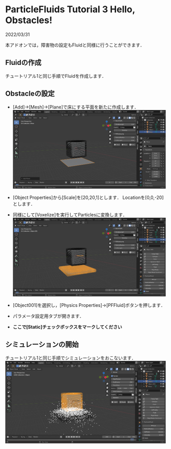 # ParticleFluids Tutorial 3 Hello, Obstacles!

2022/03/31 

本アドオンでは，障害物の設定もFluidと同様に行うことができます．

## Fluidの作成
チュートリアル1と同じ手順でFluidを作成します．

## Obstacleの設定

- [Add]->[Mesh]->[Plane]で床にする平面を新たに作成します．
![StaticMesh](./images/StaticMesh.png) 

- [Object Properties]から[Scale]を[20,20,1]とします．
Locationを[0,0,-20]とします．

- 同様にして[Voxelize]を実行してParticlesに変換します．
![StaticMesh](./images/StaticPS.png) 

- [Object001]を選択し，[Physics Properties]->[PFFluid]ボタンを押します．
- パラメータ設定用タブが開きます．
- **ここで[Static]チェックボックスをマークしてください**

## シミュレーションの開始
チュートリアル1と同じ手順でシミュレーションをおこないます．
![StaticMesh](./images/StaticEnd.png) 
